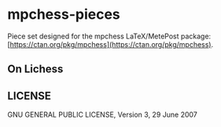 # mpchess-pieces

Piece set designed for the mpchess LaTeX/MetePost package:
[https://ctan.org/pkg/mpchess](https://ctan.org/pkg/mpchess).


## On Lichess

## LICENSE

GNU GENERAL PUBLIC LICENSE, Version 3, 29 June 2007
